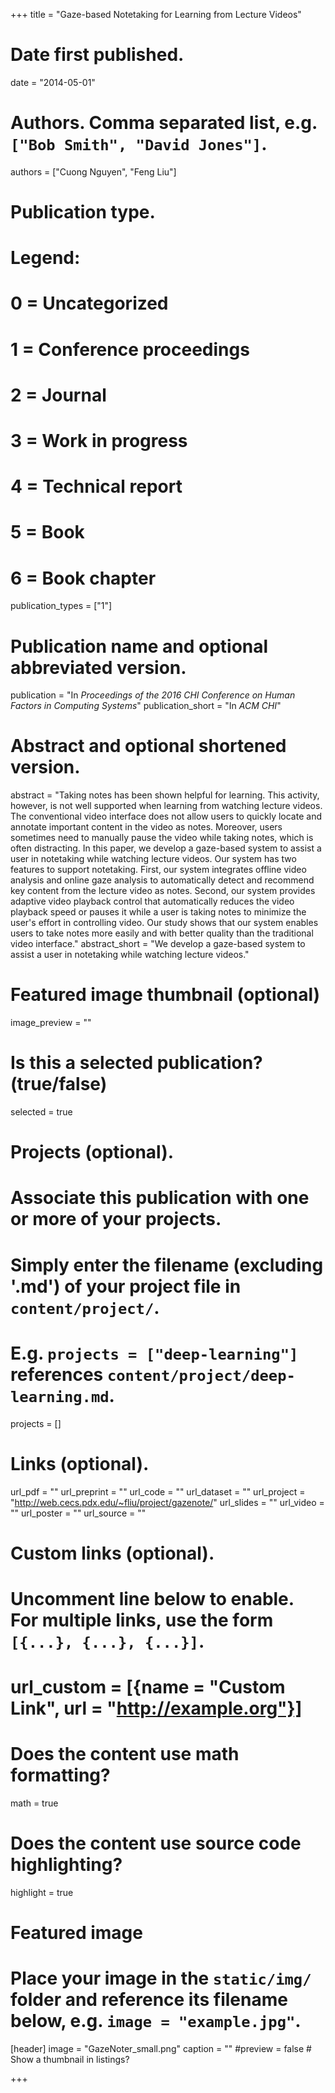 +++
title = "Gaze-based Notetaking for Learning from Lecture Videos"

# Date first published.
date = "2014-05-01"

# Authors. Comma separated list, e.g. `["Bob Smith", "David Jones"]`.
authors = ["Cuong Nguyen", "Feng Liu"]

# Publication type.
# Legend:
# 0 = Uncategorized
# 1 = Conference proceedings
# 2 = Journal
# 3 = Work in progress
# 4 = Technical report
# 5 = Book
# 6 = Book chapter
publication_types = ["1"]

# Publication name and optional abbreviated version.
publication = "In *Proceedings of the 2016 CHI Conference on Human Factors in Computing Systems*"
publication_short = "In *ACM CHI*"

# Abstract and optional shortened version.
abstract = "Taking notes has been shown helpful for learning. This activity, however, is not well supported when learning from watching lecture videos. The conventional video interface does not allow users to quickly locate and annotate important content in the video as notes. Moreover, users sometimes need to manually pause the video while taking notes, which is often distracting. In this paper, we develop a gaze-based system to assist a user in notetaking while watching lecture videos. Our system has two features to support notetaking. First, our system integrates offline video analysis and online gaze analysis to automatically detect and recommend key content from the lecture video as notes. Second, our system provides adaptive video playback control that automatically reduces the video playback speed or pauses it while a user is taking notes to minimize the user's effort in controlling video. Our study shows that our system enables users to take notes more easily and with better quality than the traditional video interface."
abstract_short = "We develop a gaze-based system to assist a user in notetaking while watching lecture videos."

# Featured image thumbnail (optional)
image_preview = ""

# Is this a selected publication? (true/false)
selected = true

# Projects (optional).
#   Associate this publication with one or more of your projects.
#   Simply enter the filename (excluding '.md') of your project file in `content/project/`.
#   E.g. `projects = ["deep-learning"]` references `content/project/deep-learning.md`.
projects = []

# Links (optional).
url_pdf = ""
url_preprint = ""
url_code = ""
url_dataset = ""
url_project = "http://web.cecs.pdx.edu/~fliu/project/gazenote/"
url_slides = ""
url_video = ""
url_poster = ""
url_source = ""

# Custom links (optional).
#   Uncomment line below to enable. For multiple links, use the form `[{...}, {...}, {...}]`.
# url_custom = [{name = "Custom Link", url = "http://example.org"}]

# Does the content use math formatting?
math = true

# Does the content use source code highlighting?
highlight = true

# Featured image
# Place your image in the `static/img/` folder and reference its filename below, e.g. `image = "example.jpg"`.
[header]
image = "GazeNoter_small.png"
caption = ""
#preview = false  # Show a thumbnail in listings?

+++
